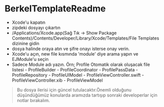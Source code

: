# BerkelTemplateReadme
- Xcode'u kapatın
- zipdeki dosyayı çıkartın
- /Applications/Xcode.app(Sağ Tık -> Show Package Contents)/Contents/Developer/Library/Xcode/Templates/File Templates dizinine gidin
- dosya halinde oraya atın ve şifre onayı isterse onay verin.
- Xcode'u açın, new file kısmında 'module' diye arama yapın ve EJModule'u seçin
- Sadece Module adı yazın. Örn; Profile
    Otomatik olarak oluşacak file listesi
        - ProfileBuilder
        - ProfileCoordinator
        - ProfilePassData
        - ProfileRepository
        - ProfileUIModel
        - ProfileViewController.swift
        - ProfileViewController.xib
        - ProfileViewModel

> Bu dosya ilerisi için güncel tutulacaktır.Önemli olduğunu düşündüğümüz konularda aramızda tartışıp sonraki developerlar için notlar bırakalım.
